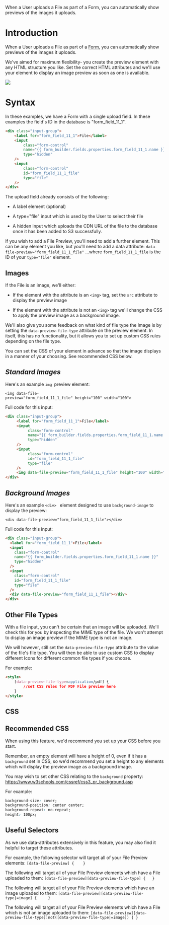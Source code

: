 When a User uploads a File as part of a Form, you can automatically show previews of the images it uploads.

# Introduction

When a User uploads a File as part of a [Form](https://help.siteglide.com/article/99-forms-getting-started), you can automatically show previews of the images it uploads.

We've aimed for maximum flexibility- you create the preview element with any HTML structure you like. Set the correct HTML attributes and we'll use your element to display an image preview as soon as one is available.

![](https://downloads.intercomcdn.com/i/o/210372390/c35bc7809e62199cdcd5d483/image.png)

# Syntax

In these examples, we have a Form with a single upload field. In these examples the field's ID in the database is "form\_field\_11\_1".

```html
<div class="input-group"> 
    <label for="form_field_11_1">File</label>
    <input 
        class="form-control" 
        name="{{ form_builder.fields.properties.form_field_11_1.name }}"  
        type="hidden"
    />
    <input 
        class="form-control" 
        id="form_field_11_1_file" 
        type="file"
    /> 
</div>
```

&#x20;The upload field already consists of the following:

*   A label element (optional)

*   A type="file" input which is used by the User to select their file

*   A hidden input which uploads the CDN URL of the file to the database once it has been added to S3 successfully.

If you wish to add a File Preview, you'll need to add a further element. This can be any element you like, but you'll need to add a data attribute: `data-file-preview="form_field_11_1_file"`
...where `form_field_11_1_file` is the ID of your `type="file"` element.&#x20;

## Images

&#x20;If the File is an image, we'll either:

*   If the element with the attribute is an `<img>` tag, set the `src` attribute to display the preview image

*   If the element with the attribute is not an `<img>` tag we'll change the CSS to apply the preview image as a background image.&#x20;

We'll also give you some feedback on what kind of file type the Image is by setting the `data-preview-file-type` attribute on the preview element. In itself, this has no functionality, but it allows you to set up custom CSS rules depending on the file type.

You can set the CSS of your element in advance so that the image displays in a manner of your choosing. See recommended CSS below.

## *Standard Images*

Here's an example `img `preview element:

&#x20;`<img data-file-preview="form_field_11_1_file" height="100" width="100">`

Full code for this input:

```html
<div class="input-group">
     <label for="form_field_11_1">File</label>
     <input
          class="form-control"
          name="{{ form_builder.fields.properties.form_field_11_1.name }}"
          type="hidden"
     />
     <input
          class="form-control"
          id="form_field_11_1_file"
          type="file"
     />
     <img data-file-preview="form_field_11_1_file" height="100" width="100" />
</div>
```

## *Background Images*

Here's an example `<div> ` element designed to use `background-image` to display the preview:

`<div data-file-preview="form_field_11_1_file"></div> `

Full code for this input:

```html
<div class="input-group">
  <label for="form_field_11_1">File</label>
  <input
    class="form-control"
    name="{{ form_builder.fields.properties.form_field_11_1.name }}"
    type="hidden"
  />
  <input
    class="form-control"
    id="form_field_11_1_file"
    type="file"
  />
  <div data-file-preview="form_field_11_1_file"></div>
</div>
```

## Other File Types

With a file input, you can't be certain that an image will be uploaded. We'll check this for you by inspecting the MIME type of the file. We won't attempt to display an image preview if the MIME type is not an image.&#x20;

We will however, still set the `data-preview-file-type` attribute to the value of the file's file type. You will then be able to use custom CSS to display different Icons for different common file types if you choose.

For example:

```html
<style>
    [data-preview-file-type=application/pdf] {
        //set CSS rules for PDF File preview here 
    }
</style>
```

## CSS

## Recommended CSS

&#x20;When using this feature, we'd recommend you set up your CSS before you start.&#x20;

Remember, an empty element will have a height of 0, even if it has a `background` set in CSS, so we'd recommend you set a height to any elements which will display the preview image as a background image.&#x20;

You may wish to set other CSS relating to the `background` property: <https://www.w3schools.com/cssref/css3_pr_background.asp>

For example:

```css
background-size: cover;
background-position: center center;
background-repeat: no-repeat;
height: 100px;
```

## Useful Selectors

As we use data-attributes extensively in this feature, you may also find it helpful to target these attributes.&#x20;

For example, the following selector will target all of your File Preview elements:
`[data-file-preview] {    }`

&#x20;The following will target all of your File Preview elements which have a File uploaded to them:
`[data-file-preview][data-preview-file-type] {   }`

&#x20;The following will target all of your File Preview elements which have an image uploaded to them:
`[data-file-preview][data-preview-file-type|=image] {     }`

&#x20;The following will target all of your File Preview elements which have a File which is not an image uploaded to them:
`[data-file-preview][data-preview-file-type]:not([data-preview-file-type|=image]) { }`
